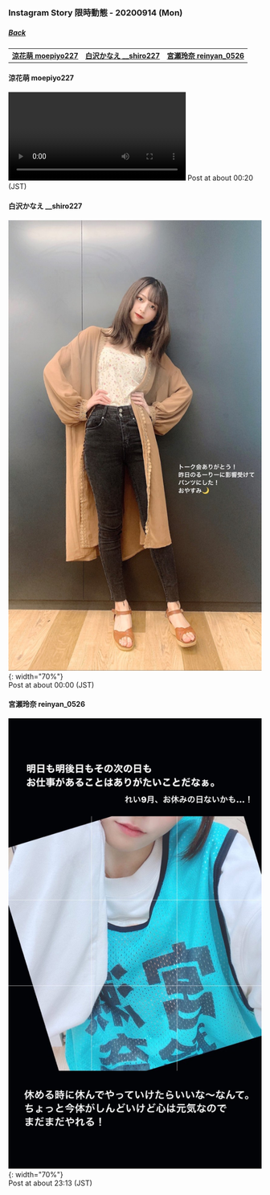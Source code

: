 ### Instagram Story 限時動態 - 20200914 (Mon)
##### [Back](../../IGstory_List.md)

<table>
<tr>
<th><a href="#moepiyo227">涼花萌 moepiyo227</a></th>
<th><a href="#__shiro227">白沢かなえ __shiro227</a></th>
<th><a href="#reinyan_0526">宮瀬玲奈 reinyan_0526</a></th>
</tr>
</table>

<a name="moepiyo227"></a>
#### 涼花萌 moepiyo227

<video width="70%" height="70%" controls>
  <source src="../../../../../Album/Instagram/IGstory/Sep2020/20200914/20200914_moepiyo227_1.mp4" type="video/mp4">
</video>
Post at about 00:20 (JST)  

<a name="__shiro227"></a>
#### 白沢かなえ __shiro227

![20200914_shiro227_1](../../../../../Album/Instagram/IGstory/Sep2020/20200914/20200914_shiro227_1.jpg){: width="70%"}  
Post at about 00:00 (JST)  

<a name="reinyan_0526"></a>
#### 宮瀬玲奈 reinyan_0526

![20200914_reinyan_0526_1](../../../../../Album/Instagram/IGstory/Sep2020/20200914/20200914_reinyan_0526_1.jpg){: width="70%"}  
Post at about 23:13 (JST)  
